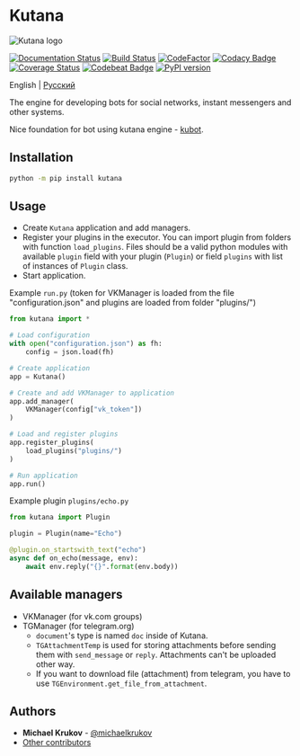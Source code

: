 # Kutana

![Kutana logo](docs/_static/kutana-logo-512.png)

[![Documentation Status](https://readthedocs.org/projects/kutana/badge/?version=latest)](https://kutana.readthedocs.io/en/latest/?badge=latest)
[![Build Status](https://travis-ci.com/ekonda/kutana.svg?branch=master)](https://travis-ci.com/ekonda/kutana)
[![CodeFactor](https://www.codefactor.io/repository/github/ekonda/kutana/badge)](https://www.codefactor.io/repository/github/ekonda/kutana)
[![Codacy Badge](https://api.codacy.com/project/badge/Grade/3119bfb791604b9db38e8e7a13e1d415)](https://www.codacy.com/app/michaelkrukov/kutana?utm_source=github.com&amp;utm_medium=referral&amp;utm_content=ekonda/kutana&amp;utm_campaign=Badge_Grade)
[![Coverage Status](https://coveralls.io/repos/github/ekonda/kutana/badge.svg?branch=master)](https://coveralls.io/github/ekonda/kutana?branch=master)
[![Codebeat Badge](https://codebeat.co/badges/fd698be3-d0f9-4e3c-b235-1c3a3cdb98a9)](https://codebeat.co/projects/github-com-ekonda-kutana-master)
[![PyPI version](https://badge.fury.io/py/kutana.svg)](https://badge.fury.io/py/kutana)

English | [Русский](README.ru.md)

The engine for developing bots for social networks, instant messengers and other systems.

Nice foundation for bot using kutana engine - [kubot](https://github.com/ekonda/kubot).

## Installation

```bash
python -m pip install kutana
```

## Usage

- Create `Kutana` application and add managers.
- Register your plugins in the executor. You can import plugin from folders
    with function `load_plugins`. Files should be a valid python modules with
    available `plugin` field with your plugin (`Plugin`) or field `plugins`
    with list of instances of `Plugin` class.
- Start application.

Example `run.py` (token for VKManager is loaded from the file
"configuration.json" and plugins are loaded from folder "plugins/")

```py
from kutana import *

# Load configuration
with open("configuration.json") as fh:
    config = json.load(fh)

# Create application
app = Kutana()

# Create and add VKManager to application
app.add_manager(
    VKManager(config["vk_token"])
)

# Load and register plugins
app.register_plugins(
    load_plugins("plugins/")
)

# Run application
app.run()
```

Example plugin `plugins/echo.py`

```py
from kutana import Plugin

plugin = Plugin(name="Echo")

@plugin.on_startswith_text("echo")
async def on_echo(message, env):
    await env.reply("{}".format(env.body))
```

## Available managers

- VKManager (for vk.com groups)
- TGManager (for telegram.org)
  - `document`'s type is named `doc` inside of Kutana.
  - `TGAttachmentTemp` is used for storing attachments before sending them
    with `send_message` or `reply`. Attachments can't be uploaded other way.
  - If you want to download file (attachment) from telegram, you have to use
    `TGEnvironment.get_file_from_attachment`.

## Authors

- **Michael Krukov** - [@michaelkrukov](https://github.com/michaelkrukov)
- [Other contributors](CONTRIBUTORS.md)
